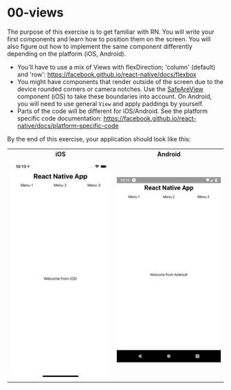 # 00-views

The purpose of this exercise is to get familiar with RN. You will write your first components and learn how to position them on the screen. You will also figure out how to implement the same component differently depending on the platform (iOS, Android).

- You'll have to use a mix of Views with flexDirection; 'column' (default) and 'row': https://facebook.github.io/react-native/docs/flexbox
- You might have components that render outside of the screen due to the device rounded corners or camera notches. Use the [SafeAreView](https://facebook.github.io/react-native/docs/safeareaview) component (iOS) to take these boundaries into account. On Android, you will need to use general `View` and apply paddings by yourself.
- Parts of the code will be different for iOS/Android. See the platform specific code documentation: https://facebook.github.io/react-native/docs/platform-specific-code

By the end of this exercise, your application should look like this:

<table style="width:100%;display:table">
  <tr>
    <th>iOS</th>
    <th>Android</th>
  </tr>
  <tr>
    <td><img src="ios.png" width="300"/></td>
    <td><img src="android.png" width="300"/></td>
  </tr>
</table>
